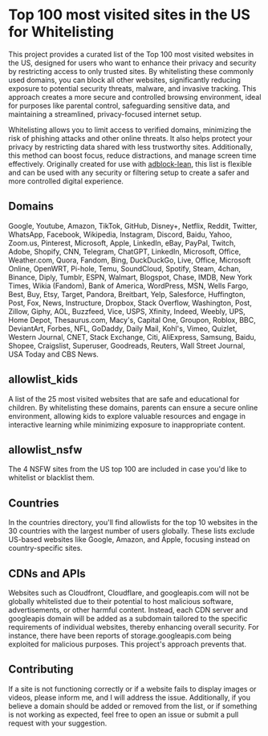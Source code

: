 # Top 100 most visited sites in the US for Whitelisting

This project provides a curated list of the Top 100 most visited websites in the US, designed for users who want to enhance their privacy and security by restricting access to only trusted sites. By whitelisting these commonly used domains, you can block all other websites, significantly reducing exposure to potential security threats, malware, and invasive tracking. This approach creates a more secure and controlled browsing environment, ideal for purposes like parental control, safeguarding sensitive data, and maintaining a streamlined, privacy-focused internet setup. 

Whitelisting allows you to limit access to verified domains, minimizing the risk of phishing attacks and other online threats. It also helps protect your privacy by restricting data shared with less trustworthy sites. Additionally, this method can boost focus, reduce distractions, and manage screen time effectively. Originally created for use with [adblock-lean](https://github.com/lynxthecat/adblock-lean), this list is flexible and can be used with any security or filtering setup to create a safer and more controlled digital experience.

## Domains
Google, Youtube, Amazon, TikTok, GitHub, Disney+, Netflix, Reddit, Twitter, WhatsApp, Facebook, Wikipedia, Instagram, Discord, Baidu, Yahoo, Zoom.us, Pinterest, Microsoft, Apple, LinkedIn, eBay, PayPal, Twitch, Adobe, Shopify, CNN, Telegram, ChatGPT, LinkedIn, Microsoft, Office, Weather.com, Quora, Fandom, Bing, DuckDuckGo, Live, Office, Microsoft Online, OpenWRT, Pi-hole, Temu, SoundCloud, Spotify, Steam, 4chan, Binance, Diply, Tumblr, ESPN, Walmart, Blogspot, Chase, IMDB, New York Times, Wikia (Fandom), Bank of America, WordPress, MSN, Wells Fargo, Best, Buy, Etsy, Target, Pandora, Breitbart, Yelp, Salesforce, Huffington, Post, Fox, News, Instructure, Dropbox, Stack Overflow, Washington, Post, Zillow, Giphy, AOL, Buzzfeed, Vice, USPS, Xfinity, Indeed, Weebly, UPS, Home Depot, Thesaurus.com, Macy's, Capital One, Groupon, Roblox, BBC, DeviantArt, Forbes, NFL, GoDaddy, Daily Mail, Kohl's, Vimeo, Quizlet, Western Journal, CNET, Stack Exchange, Citi, AliExpress, Samsung, Baidu, Shopee, Craigslist, Superuser, Goodreads, Reuters, Wall Street Journal, USA Today and CBS News.

## allowlist_kids
A list of the 25 most visited websites that are safe and educational for children. By whitelisting these domains, parents can ensure a secure online environment, allowing kids to explore valuable resources and engage in interactive learning while minimizing exposure to inappropriate content.

## allowlist_nsfw
The 4 NSFW sites from the US top 100 are included in case you'd like to whitelist or blacklist them.

## Countries
In the countries directory, you'll find allowlists for the top 10 websites in the 30 countries with the largest number of users globally. These lists exclude US-based websites like Google, Amazon, and Apple, focusing instead on country-specific sites.

## CDNs and APIs
Websites such as Cloudfront, Cloudflare, and googleapis.com will not be globally whitelisted due to their potential to host malicious software, advertisements, or other harmful content. Instead, each CDN server and googleapis domain will be added as a subdomain tailored to the specific requirements of individual websites, thereby enhancing overall security. For instance, there have been reports of storage.googleapis.com being exploited for malicious purposes. This project's approach prevents that.

## Contributing

If a site is not functioning correctly or if a website fails to display images or videos, please inform me, and I will address the issue. Additionally, if you believe a domain should be added or removed from the list, or if something is not working as expected, feel free to open an issue or submit a pull request with your suggestion.
